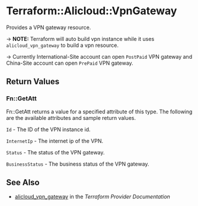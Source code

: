 # Terraform::Alicloud::VpnGateway

Provides a VPN gateway resource.

-> **NOTE:** Terraform will auto build vpn instance  while it uses `alicloud_vpn_gateway` to build a vpn resource.

-> Currently International-Site account can open `PostPaid` VPN gateway and China-Site account can open `PrePaid` VPN gateway.

## Return Values

### Fn::GetAtt

Fn::GetAtt returns a value for a specified attribute of this type. The following are the available attributes and sample return values.

`Id` - The ID of the VPN instance id.

`InternetIp` - The internet ip of the VPN.

`Status` - The status of the VPN gateway.

`BusinessStatus` - The business status of the VPN gateway.

## See Also

* [alicloud_vpn_gateway](https://www.terraform.io/docs/providers/alicloud/r/vpn_gateway.html) in the _Terraform Provider Documentation_